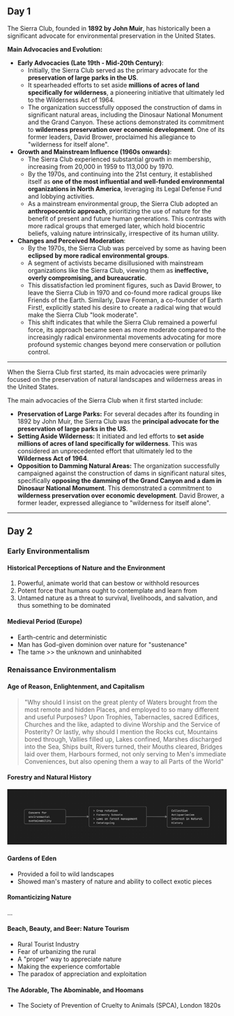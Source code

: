 ## Day 1
The Sierra Club, founded in **1892 by John Muir**, has historically been a significant advocate for environmental preservation in the United States.

**Main Advocacies and Evolution:**

- **Early Advocacies (Late 19th - Mid-20th Century)**:
	- Initially, the Sierra Club served as the primary advocate for the **preservation of large parks in the US**.
	- It spearheaded efforts to set aside **millions of acres of land specifically for wilderness**, a pioneering initiative that ultimately led to the Wilderness Act of 1964.
	- The organization successfully opposed the construction of dams in significant natural areas, including the Dinosaur National Monument and the Grand Canyon. These actions demonstrated its commitment to **wilderness preservation over economic development**. One of its former leaders, David Brower, proclaimed his allegiance to "wilderness for itself alone".
- **Growth and Mainstream Influence (1960s onwards)**:
	- The Sierra Club experienced substantial growth in membership, increasing from 20,000 in 1959 to 113,000 by 1970.
	- By the 1970s, and continuing into the 21st century, it established itself as **one of the most influential and well-funded environmental organizations in North America**, leveraging its Legal Defense Fund and lobbying activities.
	- As a mainstream environmental group, the Sierra Club adopted an **anthropocentric approach**, prioritizing the use of nature for the benefit of present and future human generations. This contrasts with more radical groups that emerged later, which hold biocentric beliefs, valuing nature intrinsically, irrespective of its human utility.
- **Changes and Perceived Moderation**:
	- By the 1970s, the Sierra Club was perceived by some as having been **eclipsed by more radical environmental groups**.
	- A segment of activists became disillusioned with mainstream organizations like the Sierra Club, viewing them as **ineffective, overly compromising, and bureaucratic**.
	- This dissatisfaction led prominent figures, such as David Brower, to leave the Sierra Club in 1970 and co-found more radical groups like Friends of the Earth. Similarly, Dave Foreman, a co-founder of Earth First!, explicitly stated his desire to create a radical wing that would make the Sierra Club "look moderate".
	- This shift indicates that while the Sierra Club remained a powerful force, its approach became seen as more moderate compared to the increasingly radical environmental movements advocating for more profound systemic changes beyond mere conservation or pollution control.
--- 
When the Sierra Club first started, its main advocacies were primarily focused on the preservation of natural landscapes and wilderness areas in the United States.

The main advocacies of the Sierra Club when it first started include:

- **Preservation of Large Parks:** For several decades after its founding in 1892 by John Muir, the Sierra Club was the **principal advocate for the preservation of large parks in the US**.
- **Setting Aside Wilderness:** It initiated and led efforts to **set aside millions of acres of land specifically for wilderness**. This was considered an unprecedented effort that ultimately led to the **Wilderness Act of 1964**.
- **Opposition to Damming Natural Areas:** The organization successfully campaigned against the construction of dams in significant natural sites, specifically **opposing the damming of the Grand Canyon and a dam in Dinosaur National Monument**. This demonstrated a commitment to **wilderness preservation over economic development**. David Brower, a former leader, expressed allegiance to "wilderness for itself alone".
--- 
## Day 2

### Early Environmentalism
#### Historical Perceptions of Nature and the Environment
1. Powerful, animate world that can bestow or withhold resources
2. Potent force that humans ought to contemplate and learn from
3. Untamed nature as a threat to survival, livelihoods, and salvation, and thus something to be dominated
#### Medieval Period (Europe)
- Earth-centric and deterministic
- Man has God-given dominion over nature for "sustenance"
- The tame >> the unknown and uninhabited
### Renaissance Environmentalism
#### Age of Reason, Enlightenment, and Capitalism
> "Why should I insist on the great plenty of Waters brought from the most remote and hidden Places, and employed to so many different and useful Purposes? Upon Trophies, Tabernacles, sacred Edifices, Churches and the like, adapted to divine Worship and the Service of Posterity? Or lastly, why should I mention the Rocks cut, Mountains bored through, Vallies filled up, Lakes confined, Marshes discharged into the Sea, Ships built, Rivers turned, their Mouths cleared, Bridges laid over them, Harbours formed, not only serving to Men's immediate Conveniences, but also opening them a way to all Parts of the World"
#### Forestry and Natural History
![](Untitled.png)
#### Gardens of Eden
- Provided a foil to wild landscapes
- Showed man's mastery of nature and ability to collect exotic pieces
#### Romanticizing Nature
...
#### Beach, Beauty, and Beer: Nature Tourism
- Rural Tourist Industry
- Fear of urbanizing the rural
- A "proper" way to appreciate nature
- Making the experience comfortable
- The paradox of appreciation and exploitation
#### The Adorable, The Abominable, and Hoomans
- The Society of Prevention of Cruelty to Animals (SPCA), London 1820s

